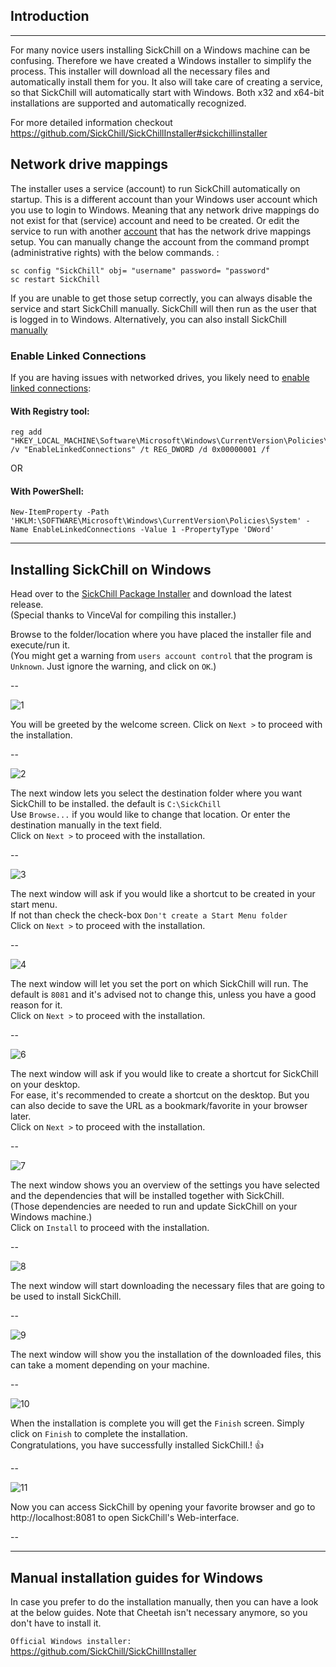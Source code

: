 ## Introduction

---

For many novice users installing SickChill on a Windows machine can be confusing.
Therefore we have created a Windows installer to simplify the process. This installer will download all the necessary files and automatically install them for you.
It also will take care of creating a service, so that SickChill will automatically start with Windows.
Both x32 and x64-bit installations are supported and automatically recognized.

For more detailed information checkout https://github.com/SickChill/SickChillInstaller#sickchillinstaller

## Network drive mappings

The installer uses a service (account) to run SickChill automatically on startup. This is a different account than your Windows user account which you use to login to Windows. Meaning that any network drive mappings do not exist for that (service) account and need to be created.
Or edit the service to run with another [account](https://technet.microsoft.com/en-us/library/cc755249.aspx) that has the network drive mappings setup.
You can manually change the account from the command prompt (administrative rights) with the below commands. :

```
sc config "SickChill" obj= "username" password= "password"
sc restart SickChill
```

If you are unable to get those setup correctly, you can always disable the service and start SickChill manually. SickChill will then run as the user that is logged in to Windows. Alternatively, you can also install SickChill [manually](https://github.com/SickChill/SickChill/wiki/SickChill-Windows-Installer#manual-installation-guides-for-windows)

### Enable Linked Connections
If you are having issues with networked drives, you likely need to [enable linked connections](https://learn.microsoft.com/en-us/troubleshoot/windows-client/networking/mapped-drives-not-available-from-elevated-command):

#### With Registry tool:
```
reg add "HKEY_LOCAL_MACHINE\Software\Microsoft\Windows\CurrentVersion\Policies\System" /v "EnableLinkedConnections" /t REG_DWORD /d 0x00000001 /f
```
OR

#### With PowerShell:
```
New-ItemProperty -Path 'HKLM:\SOFTWARE\Microsoft\Windows\CurrentVersion\Policies\System' -Name EnableLinkedConnections -Value 1 -PropertyType 'DWord'
```

---

## Installing SickChill on Windows

Head over to the [SickChill Package Installer](https://github.com/SickChill/SickChillInstaller/releases) and download the latest release.  
(Special thanks to VinceVal for compiling this installer.)

Browse to the folder/location where you have placed the installer file and execute/run it.  
(You might get a warning from `users account control` that the program is `Unknown`. Just ignore the warning, and click on `OK`.)

--

![1](images/winsc3.PNG)

You will be greeted by the welcome screen.
Click on `Next >` to proceed with the installation.

--

![2](images/winsc4.PNG)

The next window lets you select the destination folder where you want SickChill to be installed. the default is `C:\SickChill`  
Use `Browse...` if you would like to change that location. Or enter the destination manually in the text field.  
Click on `Next >` to proceed with the installation.

--

![3](images/winsc5.PNG)

The next window will ask if you would like a shortcut to be created in your start menu.  
If not than check the check-box `Don't create a Start Menu folder`  
Click on `Next >` to proceed with the installation.

--

![4](images/winsc6.PNG)

The next window will let you set the port on which SickChill will run. The default is `8081` and it's advised not to change this, unless you have a good reason for it.  
Click on `Next >` to proceed with the installation.

--

![6](images/winsc7.PNG)

The next window will ask if you would like to create a shortcut for SickChill on your desktop.  
For ease, it's recommended to create a shortcut on the desktop. But you can also decide to save the URL as a bookmark/favorite in your browser later.  
Click on `Next >` to proceed with the installation.

--

![7](images/winsc8.PNG)

The next window shows you an overview of the settings you have selected and the dependencies that will be installed together with SickChill.  
(Those dependencies are needed to run and update SickChill on your Windows machine.)  
Click on `Install` to proceed with the installation.

--

![8](images/winsc9.PNG)

The next window will start downloading the necessary files that are going to be used to install SickChill.

--

![9](images/winsc10.PNG)

The next window will show you the installation of the downloaded files, this can take a moment depending on your machine.

--

![10](images/winsc11.PNG)

When the installation is complete you will get the `Finish` screen. Simply click on `Finish` to complete the installation.  
Congratulations, you have successfully installed SickChill.! :+1:

--

![11](images/winsc12.PNG)

Now you can access SickChill by opening your favorite browser and go to http://localhost:8081 to open SickChill's Web-interface.

--

---

## Manual installation guides for Windows

In case you prefer to do the installation manually, then you can have a look at the below guides. Note that Cheetah isn't necessary anymore, so you don't have to install it.

`Official Windows installer:`  
https://github.com/SickChill/SickChillInstaller
